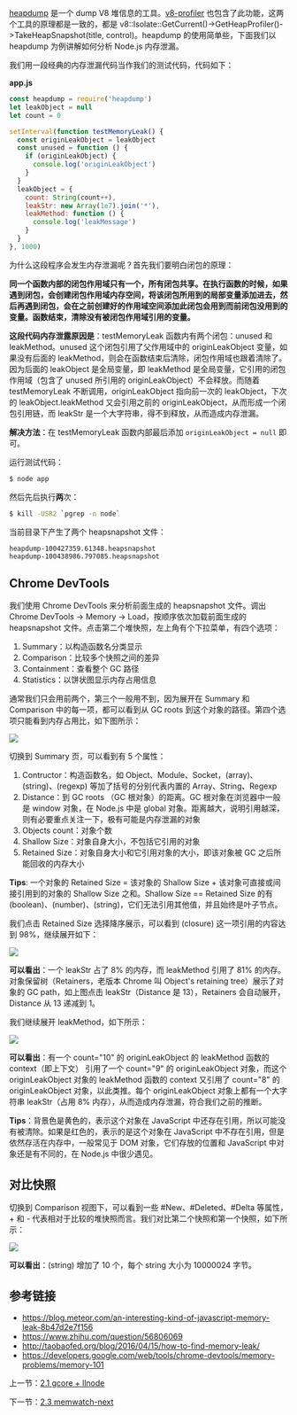 [heapdump](https://github.com/bnoordhuis/node-heapdump) 是一个 dump V8 堆信息的工具。[v8-profiler](https://github.com/node-inspector/v8-profiler) 也包含了此功能，这两个工具的原理都是一致的，都是 v8::Isolate::GetCurrent()->GetHeapProfiler()->TakeHeapSnapshot(title, control)。heapdump 的使用简单些，下面我们以 heapdump 为例讲解如何分析 Node.js 内存泄漏。

我们用一段经典的内存泄漏代码当作我们的测试代码，代码如下：

**app.js**

```js
const heapdump = require('heapdump')
let leakObject = null
let count = 0

setInterval(function testMemoryLeak() {
  const originLeakObject = leakObject
  const unused = function () {
    if (originLeakObject) {
      console.log('originLeakObject')
    }
  }
  leakObject = {
    count: String(count++),
    leakStr: new Array(1e7).join('*'),
    leakMethod: function () {
      console.log('leakMessage')
    }
  }
}, 1000)
```

为什么这段程序会发生内存泄漏呢？首先我们要明白闭包的原理：

**同一个函数内部的闭包作用域只有一个，所有闭包共享。在执行函数的时候，如果遇到闭包，会创建闭包作用域内存空间，将该闭包所用到的局部变量添加进去，然后再遇到闭包，会在之前创建好的作用域空间添加此闭包会用到而前闭包没用到的变量。函数结束，清除没有被闭包作用域引用的变量。**

**这段代码内存泄露原因是**：testMemoryLeak 函数内有两个闭包：unused 和 leakMethod。unused 这个闭包引用了父作用域中的 originLeakObject 变量，如果没有后面的 leakMethod，则会在函数结束后清除，闭包作用域也跟着清除了。因为后面的 leakObject 是全局变量，即 leakMethod 是全局变量，它引用的闭包作用域（包含了 unused 所引用的 originLeakObject）不会释放。而随着 testMemoryLeak 不断调用，originLeakObject 指向前一次的 leakObject，下次的 leakObject.leakMethod 又会引用之前的 originLeakObject，从而形成一个闭包引用链，而 leakStr 是一个大字符串，得不到释放，从而造成内存泄漏。

**解决方法**：在 testMemoryLeak 函数内部最后添加 `originLeakObject = null` 即可。

运行测试代码：

```sh
$ node app
```

然后先后执行**两**次：

```sh
$ kill -USR2 `pgrep -n node`
```

当前目录下产生了两个 heapsnapshot 文件：

```
heapdump-100427359.61348.heapsnapshot
heapdump-100438986.797085.heapsnapshot
```

## Chrome DevTools

我们使用 Chrome DevTools 来分析前面生成的 heapsnapshot 文件。调出 Chrome DevTools -> Memory -> Load，按顺序依次加载前面生成的 heapsnapshot 文件。点击第二个堆快照，左上角有个下拉菜单，有四个选项：

1. Summary：以构造函数名分类显示
2. Comparison：比较多个快照之间的差异
3. Containment：查看整个 GC 路径
4. Statistics：以饼状图显示内存占用信息

通常我们只会用前两个，第三个一般用不到，因为展开在 Summary 和 Comparison 中的每一项，都可以看到从 GC roots 到这个对象的路径。第四个选项只能看到内存占用比，如下图所示：

![](./assets/2.2.1.png)

切换到 Summary 页，可以看到有 5 个属性：

1. Contructor：构造函数名，如 Object、Module、Socket，(array)、(string)、(regexp) 等加了括号的分别代表内置的 Array、String、Regexp
2. Distance：到 GC roots （GC 根对象）的距离。GC 根对象在浏览器中一般是 window 对象，在 Node.js 中是 global 对象。距离越大，说明引用越深，则有必要重点关注一下，极有可能是内存泄漏的对象
3. Objects count：对象个数
4. Shallow Size：对象自身大小，不包括它引用的对象
5. Retained Size：对象自身大小和它引用对象的大小，即该对象被 GC 之后所能回收的内存大小

**Tips**: 一个对象的 Retained Size = 该对象的 Shallow Size + 该对象可直接或间接引用到的对象的 Shallow Size 之和。Shallow Size == Retained Size 的有 (boolean)、(number)、(string)，它们无法引用其他值，并且始终是叶子节点。

我们点击 Retained Size 选择降序展示，可以看到 (closure) 这一项引用的内容达到 98%，继续展开如下：

![](./assets/2.2.2.png)

**可以看出**：一个 leakStr 占了 8% 的内存，而 leakMethod 引用了 81% 的内存。对象保留树（Retainers，老版本 Chrome 叫 Object's retaining tree）展示了对象的 GC path，如上图点击 leakStr（Distance 是 13），Retainers 会自动展开，Distance 从 13 递减到 1。

我们继续展开 leakMethod，如下所示：

![](./assets/2.2.3.png)

**可以看出**：有一个 count="10" 的 originLeakObject 的 leakMethod 函数的 context（即上下文） 引用了一个 count="9" 的 originLeakObject 对象，而这个 originLeakObject 对象的 leakMethod 函数的 context 又引用了 count="8" 的 originLeakObject 对象，以此类推。每个 originLeakObject 对象上都有一个大字符串 leakStr（占用 8% 内存），从而造成内存泄漏，符合我们之前的推断。

**Tips**：背景色是黄色的，表示这个对象在 JavaScript 中还存在引用，所以可能没有被清除。如果是红色的，表示的是这个对象在 JavaScript 中不存在引用，但是依然存活在内存中，一般常见于 DOM 对象，它们存放的位置和 JavaScript 中对象还是有不同的，在 Node.js 中很少遇见。

## 对比快照

切换到 Comparison 视图下，可以看到一些 #New、#Deleted、#Delta 等属性，+ 和 - 代表相对于比较的堆快照而言。我们对比第二个快照和第一个快照，如下所示：

![](./assets/2.2.4.png)

**可以看出**：(string) 增加了 10 个，每个 string 大小为 10000024 字节。

## 参考链接

- https://blog.meteor.com/an-interesting-kind-of-javascript-memory-leak-8b47d2e7f156
- https://www.zhihu.com/question/56806069
- http://taobaofed.org/blog/2016/04/15/how-to-find-memory-leak/
- https://developers.google.com/web/tools/chrome-devtools/memory-problems/memory-101

上一节：[2.1 gcore + llnode](https://github.com/nswbmw/node-in-debugging/blob/master/2.1%20gcore%20%2B%20llnode.md)

下一节：[2.3 memwatch-next](https://github.com/nswbmw/node-in-debugging/blob/master/2.3%20memwatch-next.md)
